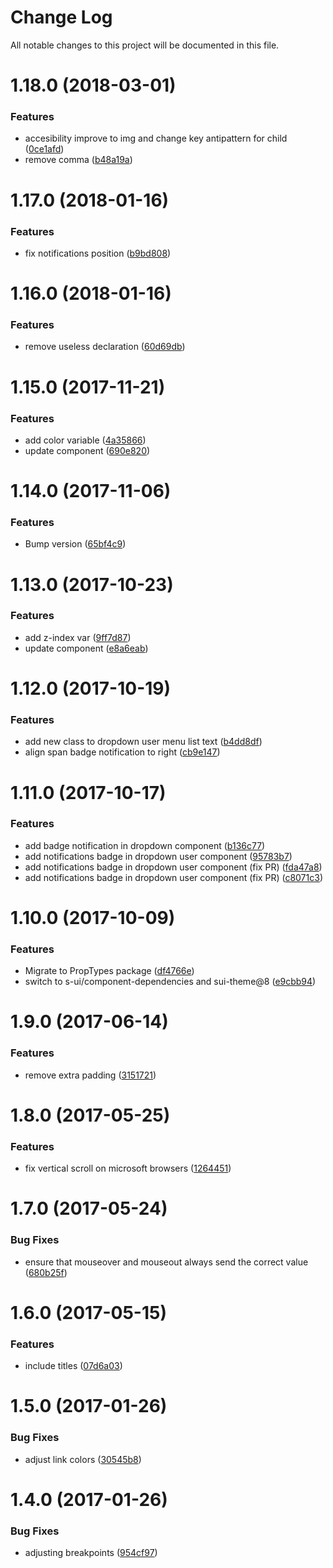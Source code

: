 # Change Log

All notable changes to this project will be documented in this file.

<a name="1.18.0"></a>
# 1.18.0 (2018-03-01)


### Features

* accesibility improve to img and change key antipattern for child ([0ce1afd](https://github.com/SUI-Components/sui-components/commit/0ce1afd))
* remove comma ([b48a19a](https://github.com/SUI-Components/sui-components/commit/b48a19a))



<a name="1.17.0"></a>
# 1.17.0 (2018-01-16)


### Features

* fix notifications position ([b9bd808](https://github.com/SUI-Components/sui-components/commit/b9bd808))



<a name="1.16.0"></a>
# 1.16.0 (2018-01-16)


### Features

* remove useless declaration ([60d69db](https://github.com/SUI-Components/sui-components/commit/60d69db))



<a name="1.15.0"></a>
# 1.15.0 (2017-11-21)


### Features

* add color variable ([4a35866](https://github.com/SUI-Components/sui-components/commit/4a35866))
* update component ([690e820](https://github.com/SUI-Components/sui-components/commit/690e820))



<a name="1.14.0"></a>
# 1.14.0 (2017-11-06)


### Features

* Bump version ([65bf4c9](https://github.com/SUI-Components/sui-components/commit/65bf4c9))



<a name="1.13.0"></a>
# 1.13.0 (2017-10-23)


### Features

* add z-index var ([9ff7d87](https://github.com/SUI-Components/sui-components/commit/9ff7d87))
* update component ([e8a6eab](https://github.com/SUI-Components/sui-components/commit/e8a6eab))



<a name="1.12.0"></a>
# 1.12.0 (2017-10-19)


### Features

* add new class to dropdown user menu list text ([b4dd8df](https://github.com/SUI-Components/sui-components/commit/b4dd8df))
* align span badge notification to right ([cb9e147](https://github.com/SUI-Components/sui-components/commit/cb9e147))



<a name="1.11.0"></a>
# 1.11.0 (2017-10-17)


### Features

* add badge notification in dropdown component ([b136c77](https://github.com/SUI-Components/sui-components/commit/b136c77))
* add notifications badge in dropdown user component ([95783b7](https://github.com/SUI-Components/sui-components/commit/95783b7))
* add notifications badge in dropdown user component (fix PR) ([fda47a8](https://github.com/SUI-Components/sui-components/commit/fda47a8))
* add notifications badge in dropdown user component (fix PR) ([c8071c3](https://github.com/SUI-Components/sui-components/commit/c8071c3))



<a name="1.10.0"></a>
# 1.10.0 (2017-10-09)


### Features

* Migrate to PropTypes package ([df4766e](https://github.com/SUI-Components/sui-components/commit/df4766e))
* switch to s-ui/component-dependencies and sui-theme@8 ([e9cbb94](https://github.com/SUI-Components/sui-components/commit/e9cbb94))



<a name="1.9.0"></a>
# 1.9.0 (2017-06-14)


### Features

* remove extra padding ([3151721](https://github.com/SUI-Components/sui-components/commit/3151721))



<a name="1.8.0"></a>
# 1.8.0 (2017-05-25)


### Features

* fix vertical scroll on microsoft browsers ([1264451](https://github.com/SUI-Components/sui-components/commit/1264451))



<a name="1.7.0"></a>
# 1.7.0 (2017-05-24)


### Bug Fixes

* ensure that mouseover and mouseout always send the correct value ([680b25f](https://github.com/SUI-Components/sui-components/commit/680b25f))



<a name="1.6.0"></a>
# 1.6.0 (2017-05-15)


### Features

* include titles ([07d6a03](https://github.com/SUI-Components/sui-components/commit/07d6a03))



<a name="1.5.0"></a>
# 1.5.0 (2017-01-26)


### Bug Fixes

* adjust link colors ([30545b8](https://github.com/SUI-Components/sui-components/commit/30545b8))



<a name="1.4.0"></a>
# 1.4.0 (2017-01-26)


### Bug Fixes

* adjusting breakpoints ([954cf97](https://github.com/SUI-Components/sui-components/commit/954cf97))



